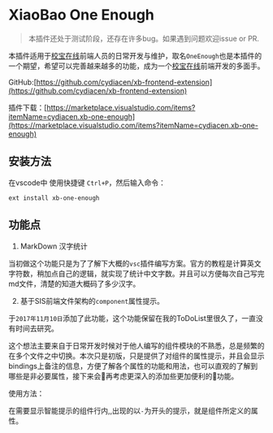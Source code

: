 # XiaoBao One Enough

> 本插件还处于测试阶段，还存在许多bug。如果遇到问题欢迎issue or PR.

本插件适用于[校宝在线](http://www.xiaobaoonline.com/pc/index)前端人员的日常开发与维护，取名`OneEnough`也是本插件的一个期望，希望可以完善越来越多的功能，成为一个[校宝在线](http://www.xiaobaoonline.com/pc/index)前端开发的多面手。

GitHub:[https://github.com/cydiacen/xb-frontend-extension](https://github.com/cydiacen/xb-frontend-extension)

插件下载：[https://marketplace.visualstudio.com/items?itemName=cydiacen.xb-one-enough](https://marketplace.visualstudio.com/items?itemName=cydiacen.xb-one-enough)

## 安装方法
在vscode中 使用快捷键 `Ctrl+P`，然后输入命令：

`ext install xb-one-enough`

## 功能点

1. MarkDown 汉字统计

当初做这个功能只是为了了解下大概的`vsc`插件编写方案。官方的教程是计算英文字符数，稍加点自己的逻辑，就实现了统计中文字数。并且可以方便每次自己写完md文件，清楚的知道大概码了多少汉字。

2. 基于SIS前端文件架构的`component`属性提示。

于`2017年11月10日`添加了此功能，这个功能保留在我的ToDoList里很久了，一直没有时间去研究。

这个想法主要来自于日常开发时候对于他人编写的组件模块的不熟悉，总是频繁的在多个文件之中切换。本次只是初版，只是提供了对组件的属性提示，并且会显示bindings上备注的信息，方便了解各个属性的功能和用法，也可以直观的了解到哪些是非必要属性，接下来会再考虑更深入的添加些更加便利的功能。

使用方法：

在需要显示智能提示的组件行内,,出现的以`-`为开头的提示，就是组件所定义的属性。



